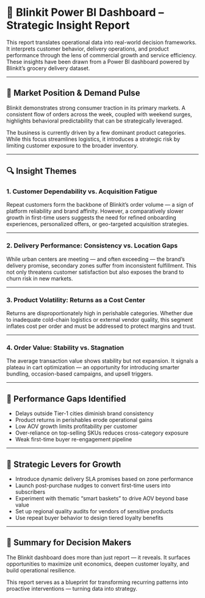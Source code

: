 # 📄 Blinkit Power BI Dashboard – Strategic Insight Report

This report translates operational data into real-world decision frameworks. It interprets customer behavior, delivery operations, and product performance through the lens of commercial growth and service efficiency. These insights have been drawn from a Power BI dashboard powered by Blinkit’s grocery delivery dataset.

---

## 🧭 Market Position & Demand Pulse

Blinkit demonstrates strong consumer traction in its primary markets. A consistent flow of orders across the week, coupled with weekend surges, highlights behavioral predictability that can be strategically leveraged.

The business is currently driven by a few dominant product categories. While this focus streamlines logistics, it introduces a strategic risk by limiting customer exposure to the broader inventory.

---

## 🔍 Insight Themes

### 1. **Customer Dependability vs. Acquisition Fatigue**
Repeat customers form the backbone of Blinkit’s order volume — a sign of platform reliability and brand affinity. However, a comparatively slower growth in first-time users suggests the need for refined onboarding experiences, personalized offers, or geo-targeted acquisition strategies.

---

### 2. **Delivery Performance: Consistency vs. Location Gaps**
While urban centers are meeting — and often exceeding — the brand’s delivery promise, secondary zones suffer from inconsistent fulfillment. This not only threatens customer satisfaction but also exposes the brand to churn risk in new markets.

---

### 3. **Product Volatility: Returns as a Cost Center**
Returns are disproportionately high in perishable categories. Whether due to inadequate cold-chain logistics or external vendor quality, this segment inflates cost per order and must be addressed to protect margins and trust.

---

### 4. **Order Value: Stability vs. Stagnation**
The average transaction value shows stability but not expansion. It signals a plateau in cart optimization — an opportunity for introducing smarter bundling, occasion-based campaigns, and upsell triggers.

---

## 🔄 Performance Gaps Identified

- Delays outside Tier-1 cities diminish brand consistency
- Product returns in perishables erode operational gains
- Low AOV growth limits profitability per customer
- Over-reliance on top-selling SKUs reduces cross-category exposure
- Weak first-time buyer re-engagement pipeline

---

## 🔧 Strategic Levers for Growth

- Introduce dynamic delivery SLA promises based on zone performance  
- Launch post-purchase nudges to convert first-time users into subscribers  
- Experiment with thematic “smart baskets” to drive AOV beyond base value  
- Set up regional quality audits for vendors of sensitive products  
- Use repeat buyer behavior to design tiered loyalty benefits

---

## 🧠 Summary for Decision Makers

The Blinkit dashboard does more than just report — it reveals. It surfaces opportunities to maximize unit economics, deepen customer loyalty, and build operational resilience.

This report serves as a blueprint for transforming recurring patterns into proactive interventions — turning data into strategy.
